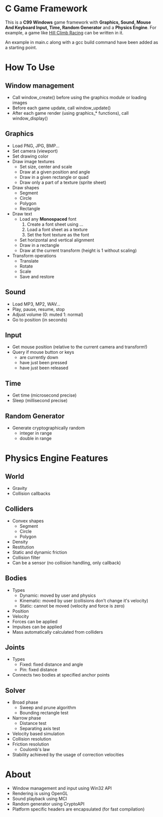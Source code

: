 # C Game Framework

This is a **C99 Windows** game framework with **Graphics, Sound, Mouse And Keyboard Input, Time, Random Generator** and a **Physics Engine**. For example, a game like [Hill Climb Racing](https://play.google.com/store/apps/details?id=com.fingersoft.hillclimb&hl=en) can be written in it.

An example in main.c along with a gcc build command have been added as a starting point.

# How To Use
## Window management
- Call window_create() before using the graphics module or loading images
- Before each game update, call window_update()
- After each game render (using graphics_* functions), call window_display()
## Graphics
- Load PNG, JPG, BMP...
- Set camera (viewport)
- Set drawing color
- Draw image textures
  - Set size, center and scale
  - Draw at a given position and angle
  - Draw in a given rectangle or quad
  - Draw only a part of a texture (sprite sheet)
- Draw shapes
  - Segment
  - Circle
  - Polygon
  - Rectangle
- Draw text
  - Load any **Monospaced** font
      <ol type="1">
        <li>Create a font sheet using ...</li>
        <li>Load a font sheet as a texture</li>
        <li>Set the font texture as the font</li>
      </ol>
  - Set horizontal and vertical alignment
  - Draw in a rectangle
  - Draw at the current transform (height is 1 without scaling)
- Transform operations
  - Translate
  - Rotate
  - Scale
  - Save and restore
## Sound
- Load MP3, MP2, WAV...
- Play, pause, resume, stop
- Adjust volume (0: muted 1: normal)
- Go to position (in seconds)
## Input
- Get mouse position (relative to the current camera and transform!)
- Query if mouse button or keys
  - are currently down
  - have just been pressed
  - have just been released
## Time
- Get time (microsecond precise)
- Sleep (millisecond precise)
## Random Generator
- Generate cryptographically random
  - integer in range
  - double in range

# Physics Engine Features
## World
  - Gravity
  - Collision callbacks
## Colliders
  - Convex shapes
    - Segment
    - Circle
    - Polygon
  - Density
  - Restitution
  - Static and dynamic friction
  - Collision filter
  - Can be a sensor (no collision handling, only callback)
## Bodies
  - Types
    - Dynamic: moved by user and physics
    - Kinematic: moved by user (collisions don't change it's velocity)
    - Static: cannot be moved (velocity and force is zero)
  - Position
  - Velocity
  - Forces can be applied
  - Impulses can be applied
  - Mass automatically calculated from colliders
## Joints
  - Types
    - Fixed: fixed distance and angle
    - Pin: fixed distance
  - Connects two bodies at specified anchor points  
## Solver
  - Broad phase
    - Sweep and prune algorithm
    - Bounding rectangle test
  - Narrow phase
    - Distance test
    - Separating axis test
  - Velocity based simulation
  - Collision resolution
  - Friction resolution
    - Coulomb's law
  - Stability achieved by the usage of correction velocities

# About
- Window management and input using Win32 API
- Rendering is using OpenGL
- Sound playback using MCI
- Random generator using CryptoAPI
- Platform specific headers are encapsulated (for fast compilation)
